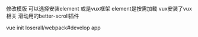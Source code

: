 修改模版
可以选择安装element 或是vux框架
element是按需加载
vux安装了vux相关 滑动用的better-scroll插件

vue init loserall/webpack#develop app
